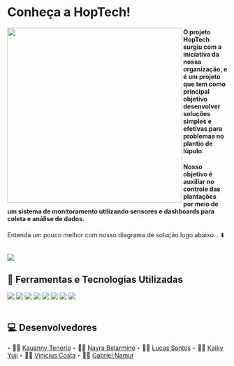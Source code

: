 # Conheça a HopTech!

<img src="https://github.com/nextpointbr/HopTech/blob/main/Site_Institucional_&_Sistema/assets/images/logosProjeto/HopTech-dark.png" width="400px" align="left">

#### O projeto HopTech surgiu com a iniciativa da nossa organização, e é um projeto que tem como principal objetivo desenvolver soluções simples e efetivas para problemas no plantio de lúpulo.
#### Nosso objetivo é auxiliar no controle das plantações por meio de um sistema de monitoramento utilizando sensores e dashboards para coleta e análise de dados.

Entenda um pouco melhor com nosso diagrama de solução logo abaixo... ⬇️
##
<img src="https://github.com/nextpointbr/HopTech/blob/main/Documenta%C3%A7%C3%A3o/diagrama%20de%20solu%C3%A7%C3%A3o.png?raw=true">

<br>

## 🚀 Ferramentas e Tecnologias Utilizadas
<div>
  <img src="https://img.shields.io/badge/HTML5-E34F26?style=for-the-badge&logo=html5&logoColor=white">
  <img src="https://img.shields.io/badge/CSS3-1572B6?style=for-the-badge&logo=css3&logoColor=white">
  <img src="https://img.shields.io/badge/JavaScript-F7DF1E?style=for-the-badge&logo=javascript&logoColor=black">
  <img src="https://img.shields.io/badge/Node.js-43853D?style=for-the-badge&logo=node.js&logoColor=white">
  <img src="https://img.shields.io/badge/MySQL-005C84?style=for-the-badge&logo=mysql&logoColor=white">
  <img src="https://img.shields.io/badge/GIT-E44C30?style=for-the-badge&logo=git&logoColor=white">
  <img src="https://img.shields.io/badge/Canva-%2300C4CC.svg?&style=for-the-badge&logo=Canva&logoColor=white">
  <img src="https://img.shields.io/badge/Trello-0052CC?style=for-the-badge&logo=trello&logoColor=white">
</div>

<br>

## 💻 Desenvolvedores

‣ 👨‍🚀 [Kauanny Tenorio](https://github.com/KakauFelix)
‣ 👨‍🚀 [Nayra Belarmino](https://github.com/nayrabelarmino)
‣ 👨‍🚀 [Lucas Santos](https://github.com/lucasgianine)
‣ 👨‍🚀 [Kaiky Yuji](https://github.com/kaikyuji)
‣ 👨‍🚀 [Vinicius Costa](https://github.com/Vinicius-Costa23)
‣ 👨‍🚀 [Gabriel Namur](https://github.com/gabrielnamur)
